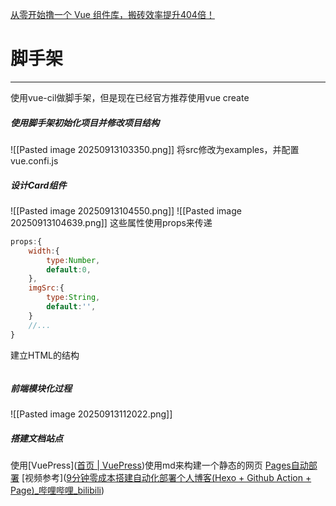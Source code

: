 [从零开始撸一个 Vue 组件库，搬砖效率提升404倍！]([测试组件_哔哩哔哩_bilibili](https://www.bilibili.com/video/BV1Zf4y1u75o?spm_id_from=333.788.videopod.episodes&vd_source=47c9acd507be61251cd2bb730416395c&p=7))
# 脚手架
---
使用vue-cil做脚手架，但是现在已经官方推荐使用vue create

##### 使用脚手架初始化项目并修改项目结构
![[Pasted image 20250913103350.png]]
将src修改为examples，并配置vue.confi.js

##### 设计Card组件
![[Pasted image 20250913104550.png]]
![[Pasted image 20250913104639.png]]
这些属性使用props来传递
```javascript
props:{
	width:{
		type:Number,
		default:0,
	},
	imgSrc:{
		type:String,
		default:'',
	}
	//...
}
```

建立HTML的结构
```html

```

##### 前端模块化过程
![[Pasted image 20250913112022.png]]

##### 搭建文档站点
使用[VuePress]([首页 | VuePress](https://vuepress.vuejs.org/zh/))使用md来构建一个静态的网页
[Pages自动部署]([将文档站点部署到github.io_哔哩哔哩_bilibili](https://www.bilibili.com/video/BV1Zf4y1u75o?spm_id_from=333.788.videopod.episodes&vd_source=47c9acd507be61251cd2bb730416395c&p=18))
[视频参考]([9分钟零成本搭建自动化部署个人博客(Hexo + Github Action + Page)_哔哩哔哩_bilibili](https://www.bilibili.com/video/BV1xTgTemEDU/?spm_id_from=333.337.search-card.all.click&vd_source=47c9acd507be61251cd2bb730416395c))